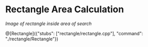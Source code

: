 # Rectangle Area Calculation

*Image of rectangle inside area of search*

@[Rectangle]({"stubs": ["rectangle/rectangle.cpp"], "command": "./rectangle/Rectangle"})
